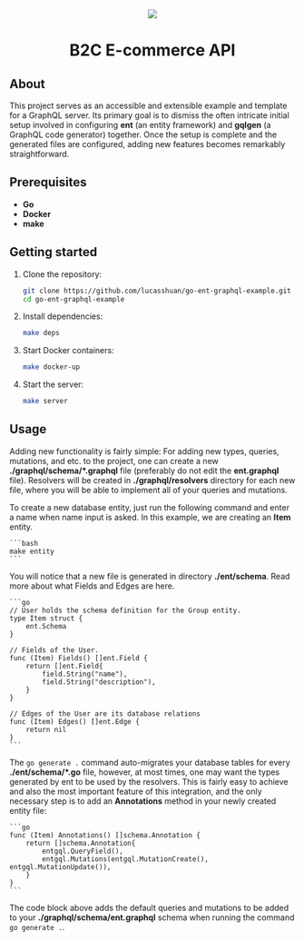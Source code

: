 <div align="center">
   <img src="https://github.com/lucasshuan/lucasshuan/assets/78228526/250d306c-c9d7-4b9a-990a-120a8028e881"><br>
   <h1>B2C E-commerce API</h1>
</div>

## About

This project serves as an accessible and extensible example and template for a GraphQL server. Its primary goal is to dismiss the often intricate initial setup involved in configuring **ent** (an entity framework) and **gqlgen** (a GraphQL code generator) together. Once the setup is complete and the generated files are configured, adding new features becomes remarkably straightforward.

## Prerequisites

- **Go**
- **Docker**
- **make**

## Getting started

1. Clone the repository:

    ```bash
    git clone https://github.com/lucasshuan/go-ent-graphql-example.git
    cd go-ent-graphql-example
    ```

2. Install dependencies:

    ```bash
    make deps
    ```

3. Start Docker containers:

    ```bash
    make docker-up
    ```

4. Start the server:

    ```bash
    make server
    ```

## Usage

Adding new functionality is fairly simple: For adding new types, queries, mutations, and etc. to the project, one can create a new **./graphql/schema/*.graphql** file (preferably do not edit the **ent.graphql** file). Resolvers will be created in **./graphql/resolvers** directory for each new file, where you will be able to implement all of your queries and mutations.

To create a new database entity, just run the following command and enter a name when name input is asked. In this example, we are creating an **Item** entity.

    ```bash
    make entity
    ```

You will notice that a new file is generated in directory **./ent/schema**. Read more about what Fields and Edges are here.

    ```go
    // User holds the schema definition for the Group entity.
    type Item struct {
        ent.Schema
    }

    // Fields of the User.
    func (Item) Fields() []ent.Field {
        return []ent.Field{
            field.String("name"),
            field.String("description"),
        }
    }

    // Edges of the User are its database relations
    func (Item) Edges() []ent.Edge {
        return nil
    }
    ```
    
The `go generate .` command auto-migrates your database tables for every **./ent/schema/*.go** file, however, at most times, one may want the types generated by ent to be used by the resolvers. This is fairly easy to achieve and also the most important feature of this integration, and the only necessary step is to add an **Annotations** method in your newly created entity file:

    ```go
    func (Item) Annotations() []schema.Annotation {
        return []schema.Annotation{
            entgql.QueryField(),
            entgql.Mutations(entgql.MutationCreate(), entgql.MutationUpdate()),
        }
    }
    ```

The code block above adds the default queries and mutations to be added to your **./graphql/schema/ent.graphql** schema when running the command `go generate .`.